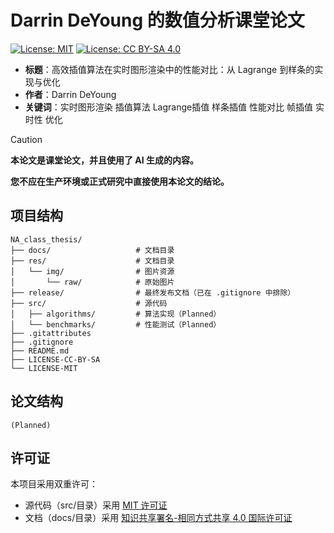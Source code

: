 # Darrin DeYoung 的数值分析课堂论文

[![License: MIT](https://img.shields.io/badge/License-MIT-yellow.svg)](https://opensource.org/licenses/MIT)
[![License: CC BY-SA 4.0](https://img.shields.io/badge/License-CC%20BY--SA%204.0-lightgrey.svg)](https://creativecommons.org/licenses/by-sa/4.0/)

- **标题**：高效插值算法在实时图形渲染中的性能对比：从 Lagrange 到样条的实现与优化
- **作者**：Darrin DeYoung
- **关键词**：实时图形渲染 插值算法 Lagrange插值 样条插值 性能对比 帧插值 实时性 优化

> [!CAUTION]
>
> **本论文是课堂论文，并且使用了 AI 生成的内容。**
>
> **您不应在生产环境或正式研究中直接使用本论文的结论。**

## 项目结构

```
NA_class_thesis/
├── docs/                   # 文档目录
├── res/                    # 文档目录
│   └── img/                # 图片资源
│       └── raw/            # 原始图片 
├── release/                # 最终发布文档（已在 .gitignore 中排除）
├── src/                    # 源代码
│   ├── algorithms/         # 算法实现（Planned）
│   └── benchmarks/         # 性能测试（Planned）
├── .gitattributes
├── .gitignore
├── README.md
├── LICENSE-CC-BY-SA
└── LICENSE-MIT
```

## 论文结构

```
(Planned)
```

## 许可证

本项目采用双重许可：

- 源代码（src/目录）采用 [MIT 许可证](LICENSE-MIT)
- 文档（docs/目录）采用 [知识共享署名-相同方式共享 4.0 国际许可证](LICENSE-CC-BY-SA)
